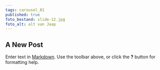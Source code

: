 ```yaml
---
tags: carousel_01
published: true
foto_bestand: slide-12.jpg
foto_alt: alt van Jaap
---
```

## A New Post

Enter text in [Markdown](http://daringfireball.net/projects/markdown/). Use the toolbar above, or click the **?** button for formatting help.
